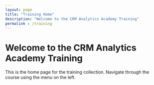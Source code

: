 ```yaml
---
layout: page
title: "Training Home"
description: "Welcome to the CRM Analytics Academy Training"
permalink : /training
---
```


# Welcome to the CRM Analytics Academy Training

This is the home page for the training collection. Navigate through the course using the menu on the left.
